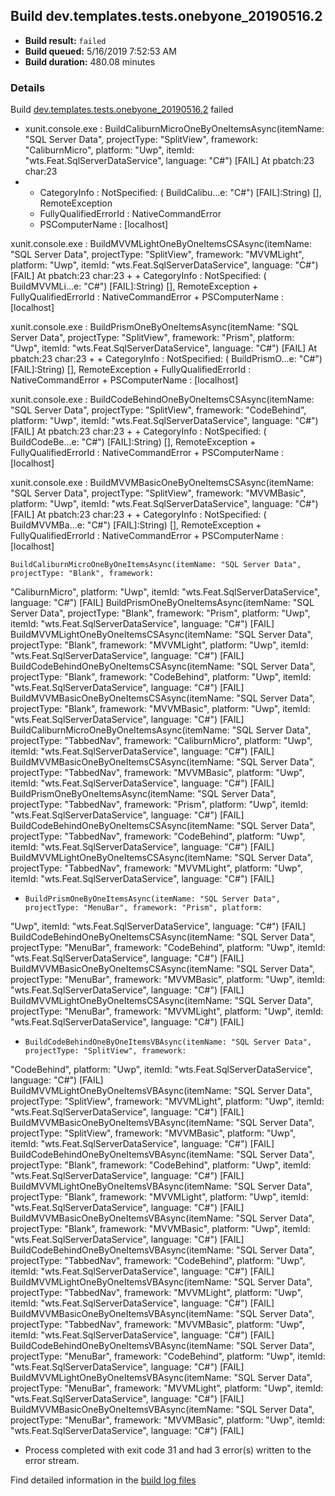 ## Build dev.templates.tests.onebyone_20190516.2
- **Build result:** `failed`
- **Build queued:** 5/16/2019 7:52:53 AM
- **Build duration:** 480.08 minutes
### Details
Build [dev.templates.tests.onebyone_20190516.2](https://winappstudio.visualstudio.com/web/build.aspx?pcguid=a4ef43be-68ce-4195-a619-079b4d9834c2&builduri=vstfs%3a%2f%2f%2fBuild%2fBuild%2f27968) failed

+ xunit.console.exe :     BuildCaliburnMicroOneByOneItemsAsync(itemName: "SQL Server Data", projectType: "SplitView", 
framework: "CaliburnMicro", platform: "Uwp", itemId: "wts.Feat.SqlServerDataService", language: "C#") [FAIL]
At pbatch:23 char:23
+ 
    + CategoryInfo          : NotSpecified: (    BuildCalibu...e: "C#") [FAIL]:String) [], RemoteException
    + FullyQualifiedErrorId : NativeCommandError
    + PSComputerName        : [localhost]
 
xunit.console.exe :     BuildMVVMLightOneByOneItemsCSAsync(itemName: "SQL Server Data", projectType: "SplitView", 
framework: "MVVMLight", platform: "Uwp", itemId: "wts.Feat.SqlServerDataService", language: "C#") [FAIL]
At pbatch:23 char:23
+ 
    + CategoryInfo          : NotSpecified: (    BuildMVVMLi...e: "C#") [FAIL]:String) [], RemoteException
    + FullyQualifiedErrorId : NativeCommandError
    + PSComputerName        : [localhost]
 
xunit.console.exe :     BuildPrismOneByOneItemsAsync(itemName: "SQL Server Data", projectType: "SplitView", framework: 
"Prism", platform: "Uwp", itemId: "wts.Feat.SqlServerDataService", language: "C#") [FAIL]
At pbatch:23 char:23
+ 
    + CategoryInfo          : NotSpecified: (    BuildPrismO...e: "C#") [FAIL]:String) [], RemoteException
    + FullyQualifiedErrorId : NativeCommandError
    + PSComputerName        : [localhost]
 
xunit.console.exe :     BuildCodeBehindOneByOneItemsCSAsync(itemName: "SQL Server Data", projectType: "SplitView", 
framework: "CodeBehind", platform: "Uwp", itemId: "wts.Feat.SqlServerDataService", language: "C#") [FAIL]
At pbatch:23 char:23
+ 
    + CategoryInfo          : NotSpecified: (    BuildCodeBe...e: "C#") [FAIL]:String) [], RemoteException
    + FullyQualifiedErrorId : NativeCommandError
    + PSComputerName        : [localhost]
 
xunit.console.exe :     BuildMVVMBasicOneByOneItemsCSAsync(itemName: "SQL Server Data", projectType: "SplitView", 
framework: "MVVMBasic", platform: "Uwp", itemId: "wts.Feat.SqlServerDataService", language: "C#") [FAIL]
At pbatch:23 char:23
+ 
    + CategoryInfo          : NotSpecified: (    BuildMVVMBa...e: "C#") [FAIL]:String) [], RemoteException
    + FullyQualifiedErrorId : NativeCommandError
    + PSComputerName        : [localhost]
 
    BuildCaliburnMicroOneByOneItemsAsync(itemName: "SQL Server Data", projectType: "Blank", framework: 
"CaliburnMicro", platform: "Uwp", itemId: "wts.Feat.SqlServerDataService", language: "C#") [FAIL]
    BuildPrismOneByOneItemsAsync(itemName: "SQL Server Data", projectType: "Blank", framework: "Prism", platform: 
"Uwp", itemId: "wts.Feat.SqlServerDataService", language: "C#") [FAIL]
    BuildMVVMLightOneByOneItemsCSAsync(itemName: "SQL Server Data", projectType: "Blank", framework: "MVVMLight", 
platform: "Uwp", itemId: "wts.Feat.SqlServerDataService", language: "C#") [FAIL]
    BuildCodeBehindOneByOneItemsCSAsync(itemName: "SQL Server Data", projectType: "Blank", framework: "CodeBehind", 
platform: "Uwp", itemId: "wts.Feat.SqlServerDataService", language: "C#") [FAIL]
    BuildMVVMBasicOneByOneItemsCSAsync(itemName: "SQL Server Data", projectType: "Blank", framework: "MVVMBasic", 
platform: "Uwp", itemId: "wts.Feat.SqlServerDataService", language: "C#") [FAIL]
    BuildCaliburnMicroOneByOneItemsAsync(itemName: "SQL Server Data", projectType: "TabbedNav", framework: 
"CaliburnMicro", platform: "Uwp", itemId: "wts.Feat.SqlServerDataService", language: "C#") [FAIL]
    BuildMVVMBasicOneByOneItemsCSAsync(itemName: "SQL Server Data", projectType: "TabbedNav", framework: "MVVMBasic", 
platform: "Uwp", itemId: "wts.Feat.SqlServerDataService", language: "C#") [FAIL]
    BuildPrismOneByOneItemsAsync(itemName: "SQL Server Data", projectType: "TabbedNav", framework: "Prism", platform: 
"Uwp", itemId: "wts.Feat.SqlServerDataService", language: "C#") [FAIL]
    BuildCodeBehindOneByOneItemsCSAsync(itemName: "SQL Server Data", projectType: "TabbedNav", framework: 
"CodeBehind", platform: "Uwp", itemId: "wts.Feat.SqlServerDataService", language: "C#") [FAIL]
    BuildMVVMLightOneByOneItemsCSAsync(itemName: "SQL Server Data", projectType: "TabbedNav", framework: "MVVMLight", 
platform: "Uwp", itemId: "wts.Feat.SqlServerDataService", language: "C#") [FAIL]

+     BuildPrismOneByOneItemsAsync(itemName: "SQL Server Data", projectType: "MenuBar", framework: "Prism", platform: 
"Uwp", itemId: "wts.Feat.SqlServerDataService", language: "C#") [FAIL]
    BuildCodeBehindOneByOneItemsCSAsync(itemName: "SQL Server Data", projectType: "MenuBar", framework: "CodeBehind", 
platform: "Uwp", itemId: "wts.Feat.SqlServerDataService", language: "C#") [FAIL]
    BuildMVVMBasicOneByOneItemsCSAsync(itemName: "SQL Server Data", projectType: "MenuBar", framework: "MVVMBasic", 
platform: "Uwp", itemId: "wts.Feat.SqlServerDataService", language: "C#") [FAIL]
    BuildMVVMLightOneByOneItemsCSAsync(itemName: "SQL Server Data", projectType: "MenuBar", framework: "MVVMLight", 
platform: "Uwp", itemId: "wts.Feat.SqlServerDataService", language: "C#") [FAIL]

+     BuildCodeBehindOneByOneItemsVBAsync(itemName: "SQL Server Data", projectType: "SplitView", framework: 
"CodeBehind", platform: "Uwp", itemId: "wts.Feat.SqlServerDataService", language: "C#") [FAIL]
    BuildMVVMLightOneByOneItemsVBAsync(itemName: "SQL Server Data", projectType: "SplitView", framework: "MVVMLight", 
platform: "Uwp", itemId: "wts.Feat.SqlServerDataService", language: "C#") [FAIL]
    BuildMVVMBasicOneByOneItemsVBAsync(itemName: "SQL Server Data", projectType: "SplitView", framework: "MVVMBasic", 
platform: "Uwp", itemId: "wts.Feat.SqlServerDataService", language: "C#") [FAIL]
    BuildCodeBehindOneByOneItemsVBAsync(itemName: "SQL Server Data", projectType: "Blank", framework: "CodeBehind", 
platform: "Uwp", itemId: "wts.Feat.SqlServerDataService", language: "C#") [FAIL]
    BuildMVVMLightOneByOneItemsVBAsync(itemName: "SQL Server Data", projectType: "Blank", framework: "MVVMLight", 
platform: "Uwp", itemId: "wts.Feat.SqlServerDataService", language: "C#") [FAIL]
    BuildMVVMBasicOneByOneItemsVBAsync(itemName: "SQL Server Data", projectType: "Blank", framework: "MVVMBasic", 
platform: "Uwp", itemId: "wts.Feat.SqlServerDataService", language: "C#") [FAIL]
    BuildCodeBehindOneByOneItemsVBAsync(itemName: "SQL Server Data", projectType: "TabbedNav", framework: 
"CodeBehind", platform: "Uwp", itemId: "wts.Feat.SqlServerDataService", language: "C#") [FAIL]
    BuildMVVMLightOneByOneItemsVBAsync(itemName: "SQL Server Data", projectType: "TabbedNav", framework: "MVVMLight", 
platform: "Uwp", itemId: "wts.Feat.SqlServerDataService", language: "C#") [FAIL]
    BuildMVVMBasicOneByOneItemsVBAsync(itemName: "SQL Server Data", projectType: "TabbedNav", framework: "MVVMBasic", 
platform: "Uwp", itemId: "wts.Feat.SqlServerDataService", language: "C#") [FAIL]
    BuildCodeBehindOneByOneItemsVBAsync(itemName: "SQL Server Data", projectType: "MenuBar", framework: "CodeBehind", 
platform: "Uwp", itemId: "wts.Feat.SqlServerDataService", language: "C#") [FAIL]
    BuildMVVMLightOneByOneItemsVBAsync(itemName: "SQL Server Data", projectType: "MenuBar", framework: "MVVMLight", 
platform: "Uwp", itemId: "wts.Feat.SqlServerDataService", language: "C#") [FAIL]
    BuildMVVMBasicOneByOneItemsVBAsync(itemName: "SQL Server Data", projectType: "MenuBar", framework: "MVVMBasic", 
platform: "Uwp", itemId: "wts.Feat.SqlServerDataService", language: "C#") [FAIL]

+ Process completed with exit code 31 and had 3 error(s) written to the error stream.

Find detailed information in the [build log files](https://uwpctdiags.blob.core.windows.net/buildlogs/dev.templates.tests.onebyone_20190516.2_logs.zip)
